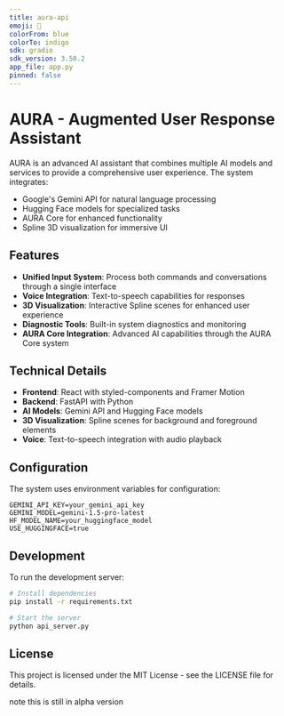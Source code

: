 ```yaml
---
title: aura-api
emoji: 🤖
colorFrom: blue
colorTo: indigo
sdk: gradio
sdk_version: 3.50.2
app_file: app.py
pinned: false
---
```


# AURA - Augmented User Response Assistant

AURA is an advanced AI assistant that combines multiple AI models and services to provide a comprehensive user experience. The system integrates:

- Google's Gemini API for natural language processing
- Hugging Face models for specialized tasks
- AURA Core for enhanced functionality
- Spline 3D visualization for immersive UI

## Features

- **Unified Input System**: Process both commands and conversations through a single interface
- **Voice Integration**: Text-to-speech capabilities for responses
- **3D Visualization**: Interactive Spline scenes for enhanced user experience
- **Diagnostic Tools**: Built-in system diagnostics and monitoring
- **AURA Core Integration**: Advanced AI capabilities through the AURA Core system

## Technical Details

- **Frontend**: React with styled-components and Framer Motion
- **Backend**: FastAPI with Python
- **AI Models**: Gemini API and Hugging Face models
- **3D Visualization**: Spline scenes for background and foreground elements
- **Voice**: Text-to-speech integration with audio playback

## Configuration

The system uses environment variables for configuration:

```env
GEMINI_API_KEY=your_gemini_api_key
GEMINI_MODEL=gemini-1.5-pro-latest
HF_MODEL_NAME=your_huggingface_model
USE_HUGGINGFACE=true
```

## Development

To run the development server:

```bash
# Install dependencies
pip install -r requirements.txt

# Start the server
python api_server.py
```

## License

This project is licensed under the MIT License - see the LICENSE file for details.



note this is still in alpha version 